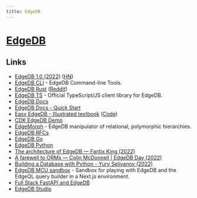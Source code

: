 ```yaml
---
title: EdgeDB
---
```


# [EdgeDB](https://www.edgedb.com/)

## Links

- [EdgeDB 1.0 (2022)](https://www.edgedb.com/blog/edgedb-1-0) ([HN](https://news.ycombinator.com/item?id=30290225))
- [EdgeDB CLI](https://github.com/edgedb/edgedb-cli) - EdgeDB Command-line Tools.
- [EdgeDB Rust](https://github.com/edgedb/edgedb-rust) ([Reddit](https://www.reddit.com/r/rust/comments/spr3wn/edgedb_10_announcement_cli_written_in_rust_rust/))
- [EdgeDB TS](https://github.com/edgedb/edgedb-js) - Official TypeScript/JS client library for EdgeDB.
- [EdgeDB Docs](https://www.edgedb.com/docs)
- [EdgeDB Docs - Quick Start](https://www.edgedb.com/docs/guides/quickstart)
- [Easy EdgeDB - Illustrated textbook](https://www.edgedb.com/easy-edgedb) ([Code](https://github.com/edgedb/easy-edgedb))
- [CDK EdgeDB Demo](https://github.com/aaronbrighton/cdk-edgedb-demo)
- [EdgeMorph](https://github.com/dmgolembiowski/edgemorph) - EdgeDB manipulator of relational, polymorphic hierarchies.
- [EdgeDB RFCs](https://github.com/edgedb/rfcs)
- [EdgeDB Go](https://github.com/edgedb/edgedb-go)
- [EdgeDB Python](https://github.com/edgedb/edgedb-python)
- [The architecture of EdgeDB — Fantix King (2022)](https://www.youtube.com/watch?v=vSXrB0TmUkE)
- [A farewell to ORMs — Colin McDonnell | EdgeDB Day (2022)](https://www.youtube.com/watch?v=6LqbBF0KAXE)
- [Building a Database with Python - Yury Selivanov (2022)](https://www.youtube.com/watch?v=b9G6U5tt_qk)
- [EdgeDB MCU sandbox](https://github.com/colinhacks/edgedb-movies) - Sandbox for playing with EdgeDB and the EdgeQL query builder in a Next.js environment.
- [Full Stack FastAPI and EdgeDB](https://github.com/kurtrottmann/simple-stack-fastapi-edgedb)
- [EdgeDB Studio](https://github.com/edgedb/edgedb-studio)